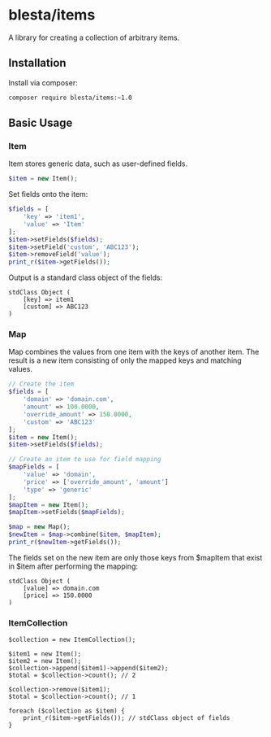 # blesta/items

A library for creating a collection of arbitrary items.

## Installation

Install via composer:

```sh
composer require blesta/items:~1.0
```

## Basic Usage

### Item

Item stores generic data, such as user-defined fields.

```php
$item = new Item();
```

Set fields onto the item:

```php
$fields = [
    'key' => 'item1',
    'value' => 'Item'
];
$item->setFields($fields);
$item->setField('custom', 'ABC123');
$item->removeField('value');
print_r($item->getFields());
```

Output is a standard class object of the fields:

```
stdClass Object (
    [key] => item1
    [custom] => ABC123
)
```

### Map

Map combines the values from one item with the keys of another item.
The result is a new item consisting of only the mapped keys and matching values.

```php
// Create the item
$fields = [
    'domain' => 'domain.com',
    'amount' => 100.0000,
    'override_amount' => 150.0000,
    'custom' => 'ABC123'
];
$item = new Item();
$item->setFields($fields);

// Create an item to use for field mapping
$mapFields = [
    'value' => 'domain',
    'price' => ['override_amount', 'amount']
    'type' => 'generic'
];
$mapItem = new Item();
$mapItem->setFields($mapFields);

$map = new Map();
$newItem = $map->combine($item, $mapItem);
print_r($newItem->getFields());
```

The fields set on the new item are only those keys from $mapItem that exist in
$item after performing the mapping:

```
stdClass Object (
    [value] => domain.com
    [price] => 150.0000
)
```

### ItemCollection
```
$collection = new ItemCollection();

$item1 = new Item();
$item2 = new Item();
$collection->append($item1)->append($item2);
$total = $collection->count(); // 2

$collection->remove($item1);
$total = $collection->count(); // 1

foreach ($collection as $item) {
    print_r($item->getFields()); // stdClass object of fields
}
```
